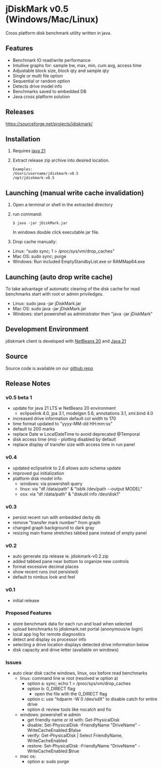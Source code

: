 # jDiskMark v0.5 (Windows/Mac/Linux)

Cross platform disk benchmark utility written in java.

## Features

- Benchmark IO read/write performance
- Intuitive graphs for: sample bw, max, min, cum avg, access time
- Adjustable block size, block qty and sample qty
- Single or multi file option
- Sequential or random option
- Detects drive model info
- Benchmarks saved to embedded DB
- Java cross platform solution

## Releases

https://sourceforge.net/projects/jdiskmark/

## Installation

1. Requires [java 21](https://www.oracle.com/java/technologies/downloads/)

2. Extract release zip archive into desired location.
   ```
   Examples:  
   /Users/username/jdiskmark-v0.5  
   /opt/jdiskmark-v0.5
   ```

## Launching (manual write cache invalidation)

1. Open a terminal or shell in the extracted directory

2. run command:
   ```
   $ java -jar jDiskMark.jar
   ```
   In windows double click executable jar file.

3. Drop cache manually:
 - Linux: "sudo sync; 1 > /proc/sys/vm/drop_caches"
 - Mac OS: sudo sync; purge
 - Windows: Run included EmptyStandbyList.exe or RAMMap64.exe

## Launching (auto drop write cache)

To take advantage of automatic clearing of the disk cache for read benchmarks start with root or admin priviledges.
 - Linux: sudo java -jar jDiskMark.jar
 - Mac OS: sudo java -jar jDiskMark.jar
 - Windows: start powershell as administrator then "java -jar jDiskMark"

## Development Environment

jdiskmark client is developed with [NetBeans 20](https://netbeans.apache.org/front/main/download/) and [Java 21](https://www.oracle.com/java/technologies/downloads/)

## Source

Source code is available on our [github repo](https://github.com/jDiskMark/jdm-java/)

## Release Notes

### v0.5 beta 1
 - update for java 21 LTS w NetBeans 20 environment
    - eclipselink 4.0, jpa 3.1, modelgen 5.6, annotations 3.1, xml.bind 4.0
 - increased drive information default col width to 170
 - time format updated to "yyyy-MM-dd HH:mm:ss"
 - default to 200 marks
 - replace Date w LocalDateTime to avoid deprecated @Temporal
 - disk access time (ms) - plotting disabled by default
 - replace display of transfer size with access time in run panel

### v0.4
 - updated eclipselink to 2.6 allows auto schema update
 - improved gui initialization
 - platform disk model info:
    - windows: via powershell query
    - linux:   via "df /data/path" & "lsblk /dev/path --output MODEL"
    - osx:     via "df /data/path" & "diskutil info /dev/disk1"

### v0.3
 - persist recent run with embedded derby db
 - remove "transfer mark number" from graph
 - changed graph background to dark gray
 - resizing main frame stretches tabbed pane instead of empty panel

### v0.2
 - auto generate zip release ie. jdiskmark-v0.2.zip
 - added tabbed pane near bottom to organize new controls
 - format excessive decimal places
 - show recent runs (not persisted)
 - default to nimbus look and feel

### v0.1
 - initial release

### Proposed Features
 - store benchmark data for each run and load when selected
 - upload benchmarks to jdiskmark.net portal (anonymous/w login)
 - local app log for remote diagnostics
 - detect and display os processor info
 - selecting a drive location displays detected drive information below
 - disk capacity and drive letter (available on windows)

### Issues
 - auto clear disk cache windows, linux, osx before read benchmarks
    - linux: command line w root (resolved w option a)
       - option a: sync; echo 1 > /proc/sys/vm/drop_caches
       - option b: 0_DIRECT flag
          - open the file with the 0_DIRECT flag
       - option c: use "hdparm -W 0 /dev/sdX" to disable catch for entire drive
       - option d: review tools like nocatch and fio
    - windows: powershell w admin
       - get friendly name or id with: Get-PhysicalDisk
       - disable: Set-PhysicalDisk -FriendlyName "DriveName" -WriteCacheEnabled:$false
       - verify: Get-PhysicalDisk | Select FriendlyName, WriteCacheEnabled
       - restore: Set-PhysicalDisk -FriendlyName "DriveName" -WriteCacheEnabled:$true
    - mac os:
       - option a: sudo purge
